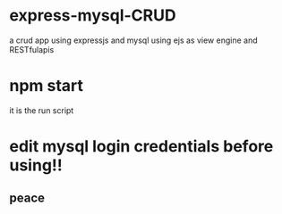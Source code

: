 # express-mysql-CRUD
a crud app using expressjs and mysql using ejs as view engine and RESTfulapis


# npm start
it is the run script

# edit mysql login credentials before using!!
## peace
